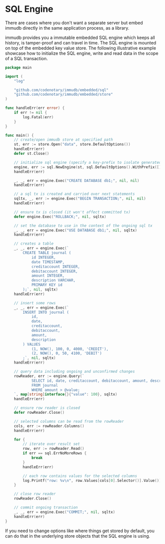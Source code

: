 # SQL Engine

<WrappedSection>

There are cases where you don't want a separate server but embed immudb directly in the same application process, as a library.

immudb provides you a immutable embedded SQL engine which keeps all history, is tamper-proof and can travel in time.
The SQL engine is mounted on top of the embedded key value store.
The following illustrative example showcase how to initialize the SQL engine, write and read data in the scope of a SQL transaction.

</WrappedSection>

<WrappedSection>

```go
package main

import (
	"log"

	"github.com/codenotary/immudb/embedded/sql"
	"github.com/codenotary/immudb/embedded/store"
)

func handleErr(err error) {
	if err != nil {
		log.Fatal(err)
	}
}

func main() {
	// create/open immudb store at specified path
	st, err := store.Open("data", store.DefaultOptions())
	handleErr(err)
	defer st.Close()

	// initialize sql engine (specify a key-prefix to isolate generated kv entries)
	engine, err := sql.NewEngine(st, sql.DefaultOptions().WithPrefix([]byte("sql")))
	handleErr(err)

	_, _, err = engine.Exec("CREATE DATABASE db1;", nil, nil)
	handleErr(err)

	// a sql tx is created and carried over next statements
	sqltx, _, err := engine.Exec("BEGIN TRANSACTION;", nil, nil)
	handleErr(err)

	// ensure tx is closed (it won't affect committed tx)
	defer engine.Exec("ROLLBACK;", nil, sqltx)

	// set the database to use in the context of the ongoing sql tx
	_, _, err = engine.Exec("USE DATABASE db1;", nil, sqltx)
	handleErr(err)

	// creates a table
	_, _, err = engine.Exec(`
		CREATE TABLE journal (
			id INTEGER,
			date TIMESTAMP,
			creditaccount INTEGER,
			debitaccount INTEGER,
			amount INTEGER,
			description VARCHAR,
			PRIMARY KEY id
		);`, nil, sqltx)
	handleErr(err)

	// insert some rows
	_, _, err = engine.Exec(`
		INSERT INTO journal (
			id,
			date,
			creditaccount,
			debitaccount,
			amount,
			description
		) VALUES 
			(1, NOW(), 100, 0, 4000, 'CREDIT'),
			(2, NOW(), 0, 50, 4100, 'DEBIT')
		;`, nil, sqltx)
	handleErr(err)

	// query data including ongoing and unconfirmed changes
	rowReader, err := engine.Query(`
			SELECT id, date, creditaccount, debitaccount, amount, description
			FROM journal
			WHERE amount > @value;
	`, map[string]interface{}{"value": 100}, sqltx)
	handleErr(err)

	// ensure row reader is closed
	defer rowReader.Close()

	// selected columns can be read from the rowReader
	cols, err := rowReader.Columns()
	handleErr(err)

	for {
		// iterate over result set
		row, err := rowReader.Read()
		if err == sql.ErrNoMoreRows {
			break
		}
		handleErr(err)

		// each row contains values for the selected columns
		log.Printf("row: %v\n", row.Values[cols[0].Selector()].Value())
	}

	// close row reader
	rowReader.Close()

	// commit ongoing transaction
	_, _, err = engine.Exec("COMMIT;", nil, sqltx)
	handleErr(err)
}
```

If you need to change options like where things get stored by default, you can do that in the underlying store objects that the SQL engine is using.

</WrappedSection>

